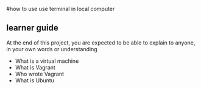 #how to use use terminal in local computer
## learner guide

At the end of this project, you are expected to be able to explain to anyone, in your own words or understanding

* What is a virtual machine
* What is Vagrant
* Who wrote Vagrant
* What is Ubuntu
